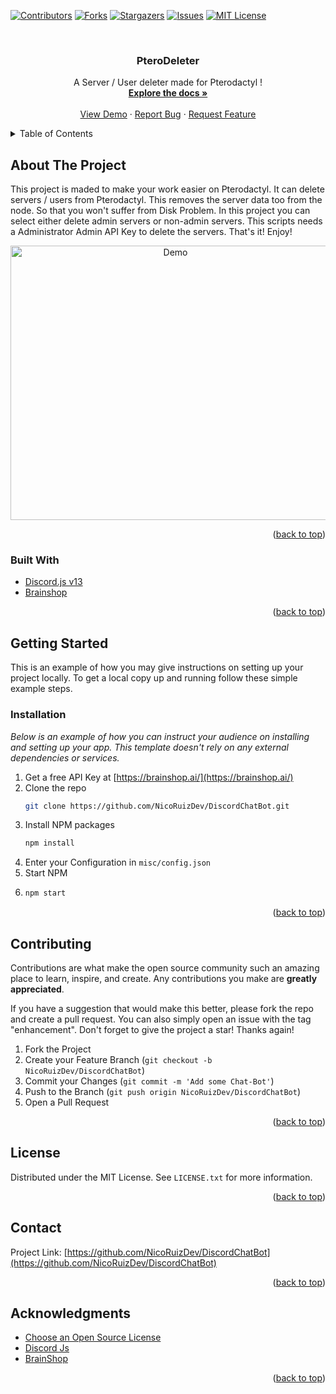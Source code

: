 <div id="top"></div>
<!--
*** Hi
-->



<!-- PROJECT SHIELDS -->
<!--
*** I'm using markdown "reference style" links for readability.
*** Reference links are enclosed in brackets [ ] instead of parentheses ( ).
*** See the bottom of this document for the declaration of the reference variables
*** for contributors-url, forks-url, etc. This is an optional, concise syntax you may use.
*** https://www.markdownguide.org/basic-syntax/#reference-style-links
-->
[![Contributors][contributors-shield]][contributors-url]
[![Forks][forks-shield]][forks-url]
[![Stargazers][stars-shield]][stars-url]
[![Issues][issues-shield]][issues-url]
[![MIT License][license-shield]][license-url]



<!-- PROJECT LOGO -->
<br />
<div align="center">
  

  <h3 align="center">PteroDeleter</h3>

  <p align="center">
    A Server / User deleter made for Pterodactyl !
    <br />
    <a href="https://github.com/NicoRuizDev/PteroDeleter"><strong>Explore the docs »</strong></a>
    <br />
    <br />
    <a href="https://github.com/NicoRuizDev/PteroDeleter">View Demo</a>
    ·
    <a href="https://github.com/NicoRuizDev/PteroDeleter/issues">Report Bug</a>
    ·
    <a href="https://github.com/NicoRuizDev/PteroDeleter/issues">Request Feature</a>
  </p>
</div>



<!-- TABLE OF CONTENTS -->
<details>
  <summary>Table of Contents</summary>
  <ol>
    <li><a href="#about-the-project">About The Project</a></li>
    <li><a href="#installation">Installation</a></li>
    <li><a href="#contributing">Contributing</a></li>
    <li><a href="#license">License</a></li>
    <li><a href="#contact">Contact</a></li>
    <li><a href="#acknowledgments">Acknowledgments</a></li>
  </ol>
</details>



<!-- ABOUT THE PROJECT -->
## About The Project

This project is maded to make your work easier on Pterodactyl. It can delete servers / users from Pterodactyl. This removes the server data too from the node. So that you won't suffer from Disk Problem. In this project you can select either delete admin servers or non-admin servers. This scripts needs a Administrator Admin API Key to delete the servers. That's it! Enjoy!


<div align="center">
<img src="https://i.ibb.co/nfHKXmh/demo.png" alt="Demo" width="512" height="439">
</div>

<p align="right">(<a href="#top">back to top</a>)</p>



### Built With

* [Discord.js v13](https://discordjs.guide/additional-info/changes-in-v13.html#before-you-start)
* [Brainshop](https://brainshop.ai/)

<p align="right">(<a href="#top">back to top</a>)</p>



<!-- GETTING STARTED -->
## Getting Started

This is an example of how you may give instructions on setting up your project locally.
To get a local copy up and running follow these simple example steps.


### Installation

_Below is an example of how you can instruct your audience on installing and setting up your app. This template doesn't rely on any external dependencies or services._

1. Get a free API Key at [https://brainshop.ai/](https://brainshop.ai/)
2. Clone the repo
   ```sh
   git clone https://github.com/NicoRuizDev/DiscordChatBot.git
   ```
3. Install NPM packages
   ```sh
   npm install
   ```
4. Enter your Configuration in `misc/config.json`
5. Start NPM
6. ```sh
   npm start
   ```


<p align="right">(<a href="#top">back to top</a>)</p>



<!-- CONTRIBUTING -->
## Contributing

Contributions are what make the open source community such an amazing place to learn, inspire, and create. Any contributions you make are **greatly appreciated**.

If you have a suggestion that would make this better, please fork the repo and create a pull request. You can also simply open an issue with the tag "enhancement".
Don't forget to give the project a star! Thanks again!

1. Fork the Project
2. Create your Feature Branch (`git checkout -b NicoRuizDev/DiscordChatBot`)
3. Commit your Changes (`git commit -m 'Add some Chat-Bot'`)
4. Push to the Branch (`git push origin NicoRuizDev/DiscordChatBot`)
5. Open a Pull Request

<p align="right">(<a href="#top">back to top</a>)</p>



<!-- LICENSE -->
## License

Distributed under the MIT License. See `LICENSE.txt` for more information.

<p align="right">(<a href="#top">back to top</a>)</p>



<!-- CONTACT -->
## Contact

Project Link: [https://github.com/NicoRuizDev/DiscordChatBot](https://github.com/NicoRuizDev/DiscordChatBot)

<p align="right">(<a href="#top">back to top</a>)</p>



<!-- ACKNOWLEDGMENTS -->
## Acknowledgments

* [Choose an Open Source License](https://choosealicense.com)
* [Discord Js](https://discordjs.guide/additional-info/changes-in-v13.html#before-you-start)
* [BrainShop](https://brainshop.ai/)

<p align="right">(<a href="#top">back to top</a>)</p>



<!-- MARKDOWN LINKS & IMAGES -->
<!-- https://www.markdownguide.org/basic-syntax/#reference-style-links -->
[contributors-shield]: https://img.shields.io/github/contributors/NicoRuizDev/PteroDeleter.svg?style=for-the-badge
[contributors-url]: https://github.com/NicoRuizDev/PteroDeleter/graphs/contributors
[forks-shield]: https://img.shields.io/github/forks/NicoRuizDev/PteroDeleter.svg?style=for-the-badge
[forks-url]: https://github.com/NicoRuizDev/PteroDeleter/network/members
[stars-shield]: https://img.shields.io/github/stars/NicoRuizDev/PteroDeleter.svg?style=for-the-badge
[stars-url]: https://github.com/NicoRuizDev/PteroDeleter/stargazers
[issues-shield]: https://img.shields.io/github/issues/NicoRuizDev/PteroDeleter.svg?style=for-the-badge
[issues-url]: https://github.com/NicoRuizDev/DiscordChatBot/issues
[license-shield]: https://img.shields.io/github/license/NicoRuizDev/PteroDeleter.svg?style=for-the-badge
[license-url]: https://github.com/NicoRuizDev/PteroDeleter/blob/master/LICENSE.txt
[product-screenshot]: images/screenshot.png

